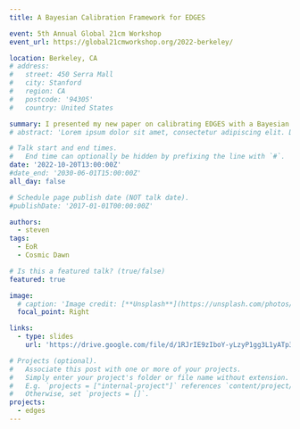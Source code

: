 ```yaml
---
title: A Bayesian Calibration Framework for EDGES

event: 5th Annual Global 21cm Workshop
event_url: https://global21cmworkshop.org/2022-berkeley/

location: Berkeley, CA
# address:
#   street: 450 Serra Mall
#   city: Stanford
#   region: CA
#   postcode: '94305'
#   country: United States

summary: I presented my new paper on calibrating EDGES with a Bayesian framework at the 5th Global 21cm Workshop in Berkeley.
# abstract: 'Lorem ipsum dolor sit amet, consectetur adipiscing elit. Duis posuere tellusac convallis placerat. Proin tincidunt magna sed ex sollicitudin condimentum. Sed ac faucibus dolor, scelerisque sollicitudin nisi. Cras purus urna, suscipit quis sapien eu, pulvinar tempor diam.'

# Talk start and end times.
#   End time can optionally be hidden by prefixing the line with `#`.
date: '2022-10-20T13:00:00Z'
#date_end: '2030-06-01T15:00:00Z'
all_day: false

# Schedule page publish date (NOT talk date).
#publishDate: '2017-01-01T00:00:00Z'

authors:
  - steven
tags:
  - EoR
  - Cosmic Dawn

# Is this a featured talk? (true/false)
featured: true

image:
  # caption: 'Image credit: [**Unsplash**](https://unsplash.com/photos/bzdhc5b3Bxs)'
  focal_point: Right

links:
  - type: slides
    url: 'https://drive.google.com/file/d/1RJrIE9zIboY-yLzyP1gg3L1yATp39kY8/view'

# Projects (optional).
#   Associate this post with one or more of your projects.
#   Simply enter your project's folder or file name without extension.
#   E.g. `projects = ["internal-project"]` references `content/project/deep-learning/index.md`.
#   Otherwise, set `projects = []`.
projects:
  - edges
---
```

